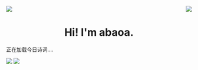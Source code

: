 <html>
<script src="https://sdk.jinrishici.com/v2/browser/jinrishici.js" charset="utf-8"></script>
</html>
<p>
  <a href="https://count.getloli.com/"><img src="https://count.getloli.com/get/@:abaoa"></a>
  <img src="https://weather-icon.journeyad.repl.co/@shenzhen?v=1" align="right">
</p>

<h1 align="center">Hi! I'm abaoa.</h1>

<span id="jinrishici-sentence">正在加载今日诗词....</span>


![](https://raw.githubusercontent.com/abaoa/github-stats-transparent/output/generated/overview.svg)
![](https://raw.githubusercontent.com/abaoa/github-stats-transparent/output/generated/languages.svg)
